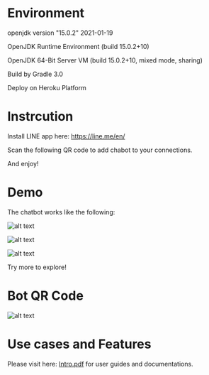 # Environment
 
 openjdk version "15.0.2" 2021-01-19

 OpenJDK Runtime Environment (build 15.0.2+10)

 OpenJDK 64-Bit Server VM (build 15.0.2+10, mixed mode, sharing)
 
 Build by Gradle 3.0
 
 Deploy on Heroku Platform 

# Instrcution 

Install LINE app here:  https://line.me/en/ 

Scan the following QR code to add chabot to your connections. 

And enjoy!

# Demo

The chatbot works like the following: 

![alt text](./demo1.jpg)

![alt text](./demo2.jpg)

![alt text](./demo3.jpg)

Try more to explore!

# Bot QR Code

![alt text](./QRcode.png)

# Use cases and Features 

Please visit here: [Intro.pdf](https://github.com/charleschen35353/Line-chatbot/blob/master/Documentations.pdf) for user guides and documentations.


